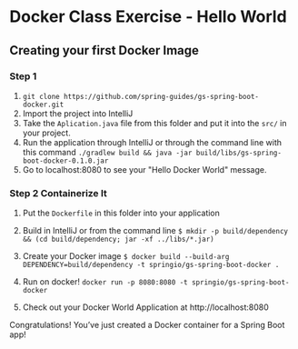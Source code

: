 # Docker Class Exercise - Hello World

## Creating your first Docker Image

### Step 1 
1. `git clone https://github.com/spring-guides/gs-spring-boot-docker.git`
2.  Import the project into IntelliJ
3. Take the `Aplication.java` file from this folder and put it into the `src/` in your project.
4. Run the application through IntelliJ or through the command line with this command `./gradlew build && java -jar build/libs/gs-spring-boot-docker-0.1.0.jar`
5. Go to localhost:8080 to see your "Hello Docker World" message.

### Step 2 Containerize It
1. Put the `Dockerfile` in this folder into your application
2. Build in IntelliJ or from the command line `$ mkdir -p build/dependency && (cd build/dependency; jar -xf ../libs/*.jar)`
3. Create your Docker image
`$ docker build --build-arg DEPENDENCY=build/dependency -t springio/gs-spring-boot-docker .`
4. Run on docker!
`docker run -p 8080:8080 -t springio/gs-spring-boot-docker`

5. Check out your Docker World Application at http://localhost:8080

Congratulations! You’ve just created a Docker container for a Spring Boot app! 
